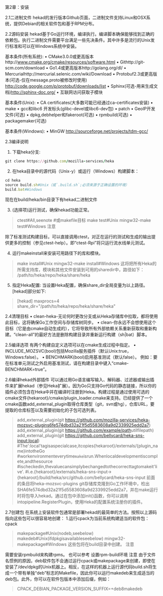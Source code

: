 第2章：安装

2.1二进制文件
hekad的发行版本Github页面，二进制文件支持Linux和OSX系统，提供Debian的相关软件包和基于RPM分布。

2.2源码安装
hekad基于Go运行环境，编译执行。编译脚本确保能够找到正确的依赖包。执行二进制文件需要平台满足一些先决条件。其中许多是流行的Unix发行标准和可以在Windows系统中安装。

基本条件(所有系统):
•	CMake3.0.0或更高版本http://www.cmake.org/cmake/resources/software.html
•	Githttp://git-scm.com/download
•	Go1.4或更高版本http://golang.org/dl/
•	Mercurialhttp://mercurial.selenic.com/wiki/Download
•	Protobuf2.3或更高版本(可选-仅在message.proto被修改时使用) http://code.google.com/p/protobuf/downloads/list
•	Sphinx(可选-用来生成文档)http://sphinx-doc.org/
•	互联网访问获取子模块

基本条件(Unix):
•	CA certificates(大多数可能已经通过ca-certificates安装)
•	make
•	gcc和libc6 开发标头(glibc-devel或libc6-dev包)
•	patch
•	GeoIP开发文件(可选)
•	dpkg,debhelper和fakeroot(可选)
•	rpmbuild(可选)
•	packagemaker(可选)

基本条件(Windows):
•	MinGW http://sourceforge.net/projects/tdm-gcc/

2.3编译说明
1.	下载heka分支:
```Ruby
git clone https://github.com/mozilla-services/heka
```

2.	在heka目录中的源代码（Unix-y）或运行（Windows）构建脚本：
```Ruby
cd heka
source build.sh#Unix（或`.build.sh`;必须来源于正确设置的环境）
build.bat#Windows
```
现在在build/heka/bin目录下有hekad二进制文件

3.	(选择项)运行测试，确保hekad功能正常。
>ctest#All,seenote
>#或makefile目标
>make test#Unix
>mingw32-make test#Windows
注意

除了标准测试构建目标，可以直接调用ctest，对正在运行的测试和生成的输出提供更多的控制（参见ctest-help）。即“ctest-Rpi”将只运行流水线单元测试。

4.	运行makeinstall来安装可用路径下的库和模块。
>make install#Unix
>mingw32-make install#Windows
这将把所有Heka的所需支持库，模块和其他文件安装到可用的sharedir中，路径如下：
>/path/to/heka/repo/heka/share/heka

5.	指定Heka配置:
当设置Heka配置，确保share_dir全局变量为以上路径。[hekad]部分如下:
>[hekad]
>maxprocs=4
>share_dir="/path/to/heka/repo/heka/share/heka"

2.4清理目标
•	clean-heka-无论何时更改分支或从Heka存储库中拉取，都将使用此目标，这将确保Go工作空间与存储库树同步。
•	clean-你永远不会想使用这个目标（它是由cmake自动生成的），它将导致所有外部依赖关系重新获取和重新构建。“clean-all”的最好方法是删除构建目录并重新运行构建（sh|bat）脚本。

2.5编译选项
有两个构建自定义选项可以在cmake生成过程中指定。
•	INCLUDE_MOZSVC(bool)包括Mozilla服务插件（默认Unix:true，Windows:false）。
•	BENCHMARK(bool)启用基准测试（默认false）。
例如：要在标准单元测试之外启用基准测试，请在构建目录中键入“cmake-BENCHMARK=true”。

2.6编译hekad外部插件
可以通过用Go语言编写输入、解码器、过滤器或输出插件来扩展hekad（参见Heka扩展）。因为Go只支持Go代码的静态链接，所以你的插件必须包含在Heka中并在编译时注册到Heka。构建过程是通过使用可选的cmake文件{hekaroot}/cmake/plugin_loader.cmake来支持。已经提供了一个cmake函数add_external_plugin取得仓库类型（git，svn或hg），仓库URL，要提取的仓库标签以及需要初始化的子包可选列表。
>add_external_plugin(git https://github.com/mozilla-services/heka-mozsvc-plugins6fe574dbd32a21f5d5583608a9d2339925edd2a7)
>add_external_plugin(git https://github.com/example/path<tag>utilfilepath)
>add_external_plugin(git https://github.com/bellycard/heka-sns-input:local)
>#The':local'tagisaspecialcase,itcopies{hekaroot}/externals/{plugin_name}intotheGo
>#workenvironmenteverytime`make`isrun.Whenlocaldevelopmentiscomplete,andthesource
>#ischeckedin,thevaluecansimplybechangedtothecorrecttagtomakeit'live'.
>#i.e.{hekaroot}/externals/heka-sns-input->{hekaroot}/build/heka/src/github.com/bellycard/heka-sns-input
前面的条目将heka-mozsvc-plugins git存储库克隆到Go工作环境中，检出SHA6fe574dbd32a21f5d5583608a9d2339925edd2a7，并在make运行时将包导入hekad。通过在包中添加init()函数，你可以调用intopipeline.RegisterPlugin，使用Heka的配置系统注册你的插件。

2.7创建包
在系统上安装软件包通常是部署hekad的最简单的方法。按照以上源码指向这些包可以很容易地创建：
1.运行cpack为当前系统构建适当的软件包：cpack
>makepackage#Unix(nodeb,seebelow)
>makedeb#Unix(ifdpkgisavailableseebelow)
>mingw32-makepackage#Windows
这些包将在build目录中创建。
注意

需要安装rpmbuild来构建rpms。
也可以参考
设置rpm-build环境
注意
由于文件名惯例的原因，deb软件包不会通过运行cpack或makepackage来创建，即使在安装了/dev/dpkg的Unix机器上。相反，在这样的机器上运行源代码build.sh将生成一个带有单独“deb”标志的Makefile，因此你可以运行makedeb来生成适当的deb包。此外，你可以在软件包版本中添加后缀，例如：
>CPACK_DEBIAN_PACKAGE_VERSION_SUFFIX=+deb8makedeb

